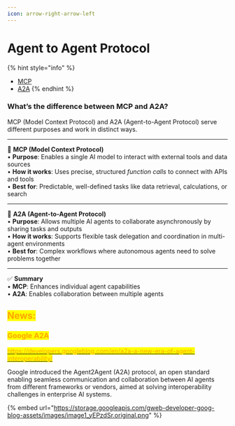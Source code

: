```yaml
---
icon: arrow-right-arrow-left
---
```


# Agent to Agent Protocol

{% hint style="info" %}
* [MCP](model-context-protocol-mcp.md)
* [A2A](./#google-a2a)
{% endhint %}

### **What’s the difference between MCP and A2A?**

MCP (Model Context Protocol) and A2A (Agent-to-Agent Protocol) serve different purposes and work in distinct ways.

***

🧩 **MCP (Model Context Protocol)**\
• **Purpose**: Enables a single AI model to interact with external tools and data sources\
• **How it works**: Uses precise, structured _function calls_ to connect with APIs and tools\
• **Best for**: Predictable, well-defined tasks like data retrieval, calculations, or search

***

🤖 **A2A (Agent-to-Agent Protocol)**\
• **Purpose**: Allows multiple AI agents to collaborate asynchronously by sharing tasks and outputs\
• **How it works**: Supports flexible task delegation and coordination in multi-agent environments\
• **Best for**: Complex workflows where autonomous agents need to solve problems together

***

✅ **Summary**\
• **MCP**: Enhances individual agent capabilities\
• **A2A**: Enables collaboration between multiple agents



## <mark style="color:orange;">News:</mark>

### <mark style="color:orange;">Google A2A</mark>

[<mark style="color:orange;">https://developers.googleblog.com/en/a2a-a-new-era-of-agent-interoperability/</mark>](https://developers.googleblog.com/en/a2a-a-new-era-of-agent-interoperability/)

Google introduced the Agent2Agent (A2A) protocol, an open standard enabling seamless communication and collaboration between AI agents from different frameworks or vendors, aimed at solving interoperability challenges in enterprise AI systems.

{% embed url="https://storage.googleapis.com/gweb-developer-goog-blog-assets/images/image1_yEPzdSr.original.png" %}













